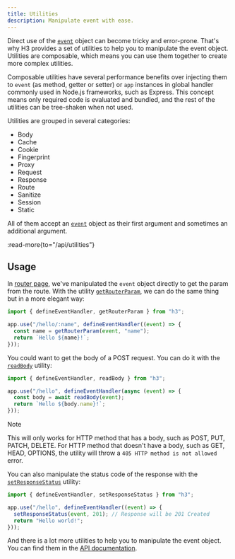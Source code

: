 ```yaml
---
title: Utilities
description: Manipulate event with ease.
---
```


Direct use of the [`event`](/concepts/event) object can become tricky and error-prone. That's why H3 provides a set of utilities to help you to manipulate the event object. Utilities are composable, which means you can use them together to create more complex utilities.

Composable utilities have several performance benefits over injecting them to `event` (as method, getter or setter) or `app` instances in global handler commonly used in Node.js frameworks, such as Express. This concept means only required code is evaluated and bundled, and the rest of the utilities can be tree-shaken when not used.

Utilities are grouped in several categories:

- Body
- Cache
- Cookie
- Fingerprint
- Proxy
- Request
- Response
- Route
- Sanitize
- Session
- Static

All of them accept an [`event`](/concepts/event) object as their first argument and sometimes an additional argument.

:read-more{to="/api/utilities"}

## Usage

In [router page](/concepts/router), we've manipulated the `event` object directly to get the param from the route. With the utility [`getRouterParam`](/api/utilities/get-router-param), we can do the same thing but in a more elegant way:

```js
import { defineEventHandler, getRouterParam } from "h3";

app.use("/hello/:name", defineEventHandler((event) => {
  const name = getRouterParam(event, "name");
  return `Hello ${name}!`;
}));
```

You could want to get the body of a POST request. You can do it with the [`readBody`](/api/utilities/read-body) utility:

```js
import { defineEventHandler, readBody } from "h3";

app.use("/hello", defineEventHandler(async (event) => {
  const body = await readBody(event);
  return `Hello ${body.name}!`;
}));
```

> [!NOTE]
> This will only works for HTTP method that has a body, such as POST, PUT, PATCH, DELETE. For HTTP method that doesn't have a body, such as GET, HEAD, OPTIONS, the utility will throw a `405 HTTP method is not allowed` error.

You can also manipulate the status code of the response with the [`setResponseStatus`](/api/utilities/set-response-status) utility:

```js
import { defineEventHandler, setResponseStatus } from "h3";

app.use("/hello", defineEventHandler((event) => {
  setResponseStatus(event, 201); // Response will be 201 Created
  return "Hello world!";
}));
```

And there is a lot more utilities to help you to manipulate the event object. You can find them in the [API documentation](/api/utilities).
